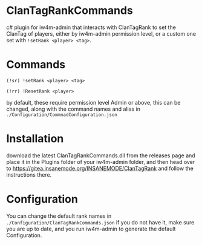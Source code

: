 # ClanTagRankCommands

c# plugin for iw4m-admin that interacts with ClanTagRank to set the ClanTag of players, either by iw4m-admin permission level, or a custom one set with ```!setRank <player> <tag>```.


# Commands
```(!sr) !setRank <player> <tag>```

```(!rr) !ResetRank <player>```

by default, these require permission level Admin or above, this can be changed,
along with the command names and alias in ```./Configuration/CommnadConfiguration.json```

# Installation
download the latest ClanTagRankCommands.dll from the releases page and place it in the Plugins folder of your iw4m-admin folder, and then head over to https://gitea.insanemode.org/INSANEMODE/ClanTagRank and follow the instructions there.

# Configuration
You can change the default rank names in ```./Configuration/ClanTagRankCommands.json```
if you do not have it, make sure you are up to date, and you run iw4m-admin to generate the default Configuration.